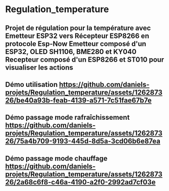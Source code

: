 # Regulation_temperature
Projet de régulation pour la température avec Emetteur ESP32 vers Récepteur ESP8266 en protocole Esp-Now
Emetteur composé d'un ESP32, OLED SH1106, BME280 et KY040
Recepteur composé d'un ESP8266 et ST010 pour visualiser les actions
-
Démo utilisation
https://github.com/daniels-projets/Regulation_temperature/assets/126287326/be40a93b-feab-4139-a571-7c51fae67b7e
-
Démo passage mode rafraîchissement
https://github.com/daniels-projets/Regulation_temperature/assets/126287326/75a4b709-9193-445d-8d5a-3cd06b6e87ea
-
Démo passage mode chauffage
https://github.com/daniels-projets/Regulation_temperature/assets/126287326/2a68c6f8-c46a-4190-a2f0-2992ad7cf03e
-





